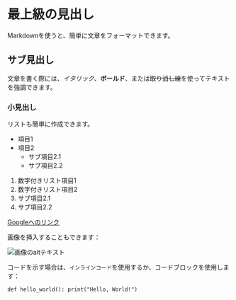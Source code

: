 # 最上級の見出し

Markdownを使うと、簡単に文章をフォーマットできます。

## サブ見出し

文章を書く際には、*イタリック*、**ボールド**、または~~取り消し線~~を使ってテキストを強調できます。

### 小見出し

リストも簡単に作成できます。

- 項目1
- 項目2
  - サブ項目2.1
  - サブ項目2.2

1. 数字付きリスト項目1
2. 数字付きリスト項目2
  1. サブ項目2.1
  2. サブ項目2.2

[Googleへのリンク](https://www.google.com)

画像を挿入することもできます：

![画像のaltテキスト](https://www.example.com/image.jpg)

コードを示す場合は、`インラインコード`を使用するか、コードブロックを使用します：
```
def hello_world(): print("Hello, World!")
```
